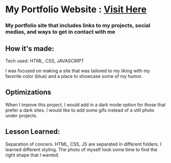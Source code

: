 # My Portfolio Website : [Visit Here](https://sandycheng.netlify.app/)

### My portfolio site that includes links to my projects, social medias, and ways to get in contact with me

## How it's made:
Tech used: HTML, CSS, JAVASCRIPT

I was focused on making a site that was tailored to my liking with my favorite color (blue) and a place to showcase some of my humor. 

## Optimizations
When I impove this project, I would add in a dark mode option for those that prefer a dark sites. I would like to add some gifs instead of a still photo under projects. 


## Lesson Learned:
Separation of concers. HTML, CSS, JS are separated in different folders. I learned different styling. The photo of myself took some time to find the right shape that I wanted.
